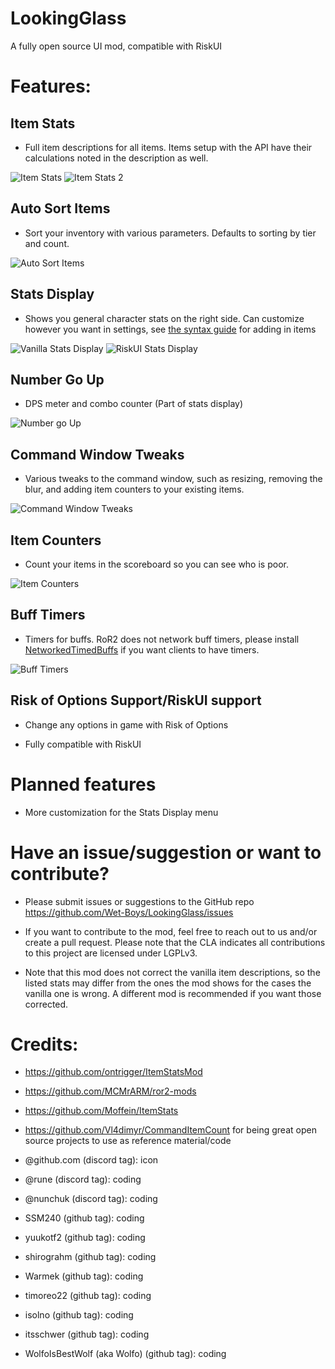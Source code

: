 # LookingGlass
A fully open source UI mod, compatible with RiskUI


# Features:

## Item Stats

- Full item descriptions for all items. Items setup with the API have their calculations noted in the description as well.

![Item Stats](https://i.imgur.com/WXTVSxm.png)
![Item Stats 2](https://i.imgur.com/avVswuU.png)

## Auto Sort Items

- Sort your inventory with various parameters. Defaults to sorting by tier and count.

![Auto Sort Items](https://i.imgur.com/OfKQAdG.png)

## Stats Display

- Shows you general character stats on the right side. Can customize however you want in settings, see [the syntax guide](https://github.com/Wet-Boys/LookingGlass/blob/main/Stats%20Display%20Syntax) for adding in items

![Vanilla Stats Display](https://i.imgur.com/z6P9rYb.png)
![RiskUI Stats Display](https://i.imgur.com/iYrnF6I.png)

## Number Go Up

- DPS meter and combo counter (Part of stats display)

![Number go Up](https://i.imgur.com/kHdyCqe.png)

## Command Window Tweaks

- Various tweaks to the command window, such as resizing, removing the blur, and adding item counters to your existing items.

![Command Window Tweaks](https://i.imgur.com/5buYHlv.png)

## Item Counters

- Count your items in the scoreboard so you can see who is poor.

![Item Counters](https://i.imgur.com/40vXB3Y.png)

## Buff Timers

- Timers for buffs. RoR2 does not network buff timers, please install [NetworkedTimedBuffs](https://thunderstore.io/package/Bubbet/NetworkedTimedBuffs/) if you want clients to have timers.

![Buff Timers](https://i.imgur.com/2TwEpg0.png)

## Risk of Options Support/RiskUI support

- Change any options in game with Risk of Options

- Fully compatible with RiskUI

# Planned features

- More customization for the Stats Display menu

# Have an issue/suggestion or want to contribute?

- Please submit issues or suggestions to the GitHub repo https://github.com/Wet-Boys/LookingGlass/issues

- If you want to contribute to the mod, feel free to reach out to us and/or create a pull request. Please note that the CLA indicates all contributions to this project are licensed under LGPLv3.

- Note that this mod does not correct the vanilla item descriptions, so the listed stats may differ from the ones the mod shows for the cases the vanilla one is wrong. A different mod is recommended if you want those corrected.


# Credits:

- https://github.com/ontrigger/ItemStatsMod
- https://github.com/MCMrARM/ror2-mods
- https://github.com/Moffein/ItemStats
- https://github.com/Vl4dimyr/CommandItemCount for being great open source projects to use as reference material/code


- @github.com (discord tag): icon
- @rune (discord tag): coding
- @nunchuk (discord tag): coding
- SSM240 (github tag): coding 
- yuukotf2 (github tag): coding
- shirograhm (github tag): coding
- Warmek (github tag): coding
- timoreo22 (github tag): coding
- isolno (github tag): coding
- itsschwer (github tag): coding
- WolfoIsBestWolf (aka Wolfo) (github tag): coding

